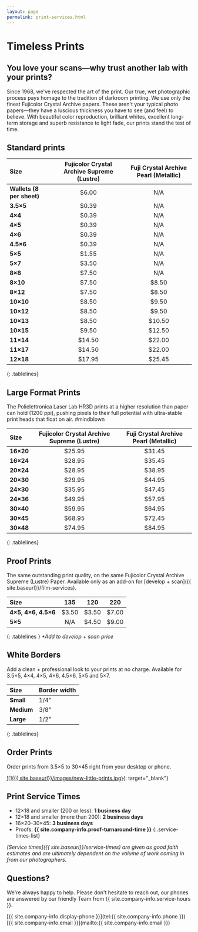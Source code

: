 ```yaml
---
layout: page
permalink: print-services.html
---
```


# Timeless Prints 

## You love your scans—why trust another lab with your prints?  
  
Since 1968, we've respected the art of the print. Our true, wet photographic process pays homage to the tradition of darkroom printing. We use only the finest Fujicolor Crystal Archive papers. These aren't your typical photo papers—they have a luscious thickness you have to see (and feel) to believe. With beautiful color reproduction, brilliant whites, excellent long-term storage and superb resistance to light fade, our prints stand the test of time.


## Standard prints

| **Size**                | **Fujicolor Crystal Archive Supreme (Lustre)**   |  **Fuji Crystal Archive Pearl (Metallic)** |
| :---------------------- | :---------------------------: | :-----------------------------------: |
| **Wallets (8 per sheet)** | $6.00                         | N/A                                   |
| **3.5×5**	              | $0.39	                      | N/A                                   |
| **4×4**	              | $0.39	                      | N/A                                   |
| **4×5**	              | $0.39                         | N/A                                   |
| **4×6**	              | $0.39	                      | N/A                                   |
| **4.5×6**	              | $0.39                         | N/A                                   |
| **5×5**                 | $1.55            	          | N/A                                   |
| **5×7** 	              | $3.50	                      | N/A                                   |
| **8×8**	              | $7.50	                      | N/A                                   |
| **8×10**	              | $7.50	                      | $8.50                                 |
| **8×12**	              | $7.50	                      | $8.50                                 |
| **10×10**               | $8.50	                      | $9.50                                 |
| **10×12**	              | $8.50	                      | $9.50                                 |
| **10×13**               | $8.50                         | $10.50                                |
| **10×15**               | $9.50                         | $12.50                                |
| **11×14**               | $14.50                        | $22.00                                |
| **11×17**	              | $14.50	                      | $22.00                                |
| **12×18**	              | $17.95	                      | $25.45                                |
{: .tablelines}  
  
## Large Format Prints 
The Polielettronica Laser Lab HR3D prints at a higher resolution than paper can hold (1200 ppi), pushing pixels to their full potential with ultra-stable print heads that float on air. #mindblown

| **Size**                | **Fujicolor Crystal Archive Supreme (Lustre)**   |  **Fuji Crystal Archive Pearl (Metallic)** |
| :---------------------- | :---------------------------: | :-----------------------------------: |
| **16×20**	              | $25.95	                      | $31.45                                |
| **16×24**	              | $28.95	                      | $35.45                                |
| **20×24**	              | $28.95	                      | $38.95                                |
| **20×30**	              | $29.95	                      | $44.95                                |
| **24×30**	              | $35.95	                      | $47.45                                |
| **24×36**	              | $49.95	                      | $57.95                                |
| **30×40**	              | $59.95	                      | $64.95                                |
| **30×45**	              | $68.95	                      | $72.45             |
| **30×48**	              | $74.95                        | $84.95                                |
{: .tablelines}  

## Proof Prints
The same outstanding print quality, on the same Fujicolor Crystal Archive Supreme (Lustre) Paper. Available only as an add-on for [develop + scan]({{ site.baseurl}}/film-services).

| **Size** | **135** | **120** | **220** |
| :---			| :---:	| :---: | :---:	|
| **4×5, 4×6, 4.5×6**		| $3.50 | $3.50	| $7.00 |
| **5×5**		| N/A | $4.50	| $9.00 |
{: .tablelines }
_*Add to develop + scan price_

<div class="clearfix"></div>

## White Borders
Add a clean + professional look to your prints at no charge. Available for 3.5×5, 4×4, 4×5, 4×6, 4.5×6, 5×5 and 5×7.

| **Size** | Border width |
| :--- | --- |
| **Small** | 1/4" |
| **Medium** | 3/8" |
| **Large** | 1/2" |
{: .tablelines}

## Order Prints  
Order prints from 3.5×5 to 30×45 right from your desktop or phone.

[![]({{ site.baseurl}}/images/new-little-prints.jpg)](http://photovision.dakisphotofactory.com/onlinePrint.html){: target="_blank"}

## Print Service Times
- 12×18 and smaller (200 or less): **1 business day**
- 12×18 and smaller (more than 200): **2 business days**
- 16×20–30×45: **3 business days**
- Proofs: **{{ site.company-info.proof-turnaround-time }}**
{:.service-times-list}

*[Service times]({{ site.baseurl}}/service-times) are given as good faith estimates and are ultimately dependent on the volume of work coming in from our photographers.*

## Questions?
We're always happy to help. Please don't hesitate to reach out, our phones are answered by our friendly Team from {{ site.company-info.service-hours }}.

[{{ site.company-info.display-phone }}](tel:{{ site.company-info.phone }})  
[{{ site.company-info.email }}](mailto:{{ site.company-info.email }})
